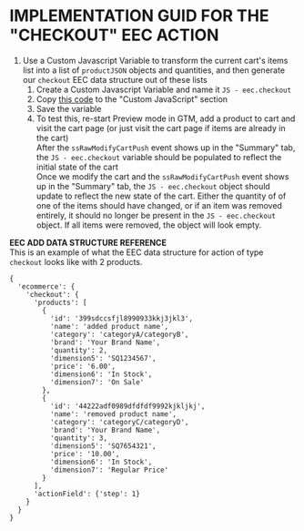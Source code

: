 # IMPLEMENTATION GUID FOR THE "CHECKOUT" EEC ACTION

1. Use a Custom Javascript Variable to transform the current cart's items list into a list of `productJSON` objects and quantities, and then generate our `checkout` EEC data structure out of these lists
    1. Create a Custom Javascript Variable and name it `JS - eec.checkout`
    2. Copy [this code][02_eec_object_creation_code] to the "Custom JavaScript" section
    3. Save the variable
    4. To test this, re-start Preview mode in GTM, add a product to cart and visit the cart page (or just visit the cart page if items are already in the cart)<br/>
    After the `ssRawModifyCartPush` event shows up in the "Summary" tab, the `JS - eec.checkout` variable should be populated to reflect the initial state of the cart<br/>
    Once we modify the cart and the `ssRawModifyCartPush` event shows up in the "Summary" tab, the `JS - eec.checkout` object should update to reflect the new state of the cart. Either the quantity of of one of the items should have changed, or if an item was removed entirely, it should no longer be present in  the `JS - eec.checkout` object. If all items were removed, the object will look empty.


**EEC ADD DATA STRUCTURE REFERENCE**<br/>
This is an example of what the EEC data structure for action of type `checkout` looks like with 2 products.

```
{
  'ecommerce': {
    'checkout': {
      'products': [
        {
          'id': '399sdccsfjl8990933kkj3jkl3',
          'name': 'added product name',
          'category': 'categoryA/categoryB',
          'brand': 'Your Brand Name',
          'quantity': 2,
          'dimension5': 'SQ1234567',
          'price': '6.00',
          'dimension6': 'In Stock',
          'dimension7': 'On Sale'
        },
        {
          'id': '44222adf0989dfdfdf9992kjkljkj',
          'name': 'removed product name',
          'category': 'categoryC/categoryD',
          'brand': 'Your Brand Name',
          'quantity': 3,
          'dimension5': 'SQ7654321',
          'price': '10.00',
          'dimension6': 'In Stock',
          'dimension7': 'Regular Price'
        }
      ],
      'actionField': {'step': 1}
    }
  }
}
```


[02_eec_object_creation_code]: ./02_gtm_eecCheckoutObj.js
